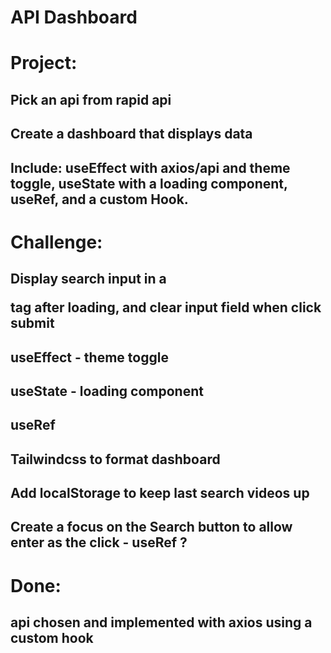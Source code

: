# API Dashboard

# Project:
## Pick an api from rapid api
## Create a dashboard that displays data
## Include: useEffect with axios/api and theme toggle, useState with a loading component, useRef, and a custom Hook. 

<!-- rapidapi = https://rapidapi.com/h0p3rwe/api/youtube-search-and-download/playground/apiendpoint_0db12ce3-a5cd-471d-a7ca-25f7240dcf7b -->
# Challenge:
## Display search input in a <p> tag after loading, and clear input field when click submit
## useEffect - theme toggle
## useState - loading component
## useRef
## Tailwindcss to format dashboard
## Add localStorage to keep last search videos up
## Create a focus on the Search button to allow enter as the click - useRef ? 

# Done:
## api chosen and implemented with axios using a custom hook

